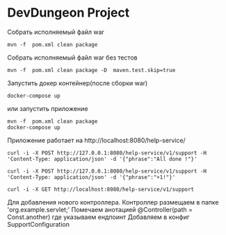 DevDungeon Project
==================
Собрать исполняемый файл war
```shell
mvn -f  pom.xml clean package
```
Собрать исполняемый файл war без тестов
```shell
mvn -f  pom.xml clean package -D  maven.test.skip=true
```
Запустить докер контейнер(после сборки war)
```shell
docker-compose up
```

или запустить приложение
```shell
mvn -f  pom.xml clean package
docker-compose up
```
Приложение работает на
http://localhost:8080/help-service/

```shell
curl -i -X POST http://127.0.0.1:8080/help-service/v1/support -H 'Content-Type: application/json' -d '{"phrase":"All done !"}'
```
```shell
curl -i -X POST http://127.0.0.1:8080/help-service/v1/support -H 'Content-Type: application/json' -d '{"phrase":"+1!"}'
```
 ```shell
curl -i -X GET http://localhost:8080/help-service/v1/support  
```
Для добавления нового контроллера.
Контроллер размещаем в папке 'org.example.servlet;'
Помечаем анотацией @Controller(path = Const.another) где указываем ендпоинт
Добавляем в конфиг SupportConfiguration